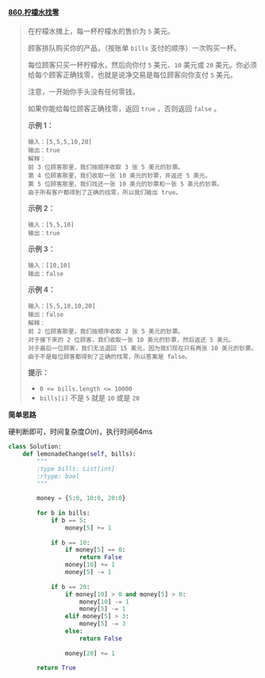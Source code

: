 #### [860.柠檬水找零](https://leetcode-cn.com/problems/lemonade-change/)

> 在柠檬水摊上，每一杯柠檬水的售价为 `5` 美元。
>
> 顾客排队购买你的产品，（按账单 `bills` 支付的顺序）一次购买一杯。
>
> 每位顾客只买一杯柠檬水，然后向你付 `5` 美元、`10` 美元或 `20` 美元。你必须给每个顾客正确找零，也就是说净交易是每位顾客向你支付 `5` 美元。
>
> 注意，一开始你手头没有任何零钱。
>
> 如果你能给每位顾客正确找零，返回 `true` ，否则返回 `false` 。
>
> **示例 1：**
>
> ```
> 输入：[5,5,5,10,20]
> 输出：true
> 解释：
> 前 3 位顾客那里，我们按顺序收取 3 张 5 美元的钞票。
> 第 4 位顾客那里，我们收取一张 10 美元的钞票，并返还 5 美元。
> 第 5 位顾客那里，我们找还一张 10 美元的钞票和一张 5 美元的钞票。
> 由于所有客户都得到了正确的找零，所以我们输出 true。
> ```
>
> **示例 2：**
>
> ```
> 输入：[5,5,10]
> 输出：true
> ```
>
> **示例 3：**
>
> ```
> 输入：[10,10]
> 输出：false
> ```
>
> **示例 4：**
>
> ```
> 输入：[5,5,10,10,20]
> 输出：false
> 解释：
> 前 2 位顾客那里，我们按顺序收取 2 张 5 美元的钞票。
> 对于接下来的 2 位顾客，我们收取一张 10 美元的钞票，然后返还 5 美元。
> 对于最后一位顾客，我们无法退回 15 美元，因为我们现在只有两张 10 美元的钞票。
> 由于不是每位顾客都得到了正确的找零，所以答案是 false。
> ```
>
>  
>
> **提示：**
>
> - `0 <= bills.length <= 10000`
> - `bills[i]` 不是 `5` 就是 `10` 或是 `20` 

**简单思路**

硬判断即可，时间复杂度$O(n)$，执行时间64ms

```python
class Solution:
    def lemonadeChange(self, bills):
        """
        :type bills: List[int]
        :rtype: bool
        """
        
        money = {5:0, 10:0, 20:0}
        
        for b in bills:
            if b == 5:
                money[5] += 1
                
            if b == 10:
                if money[5] == 0:
                    return False
                money[10] += 1
                money[5] -= 1
            
            if b == 20:
                if money[10] > 0 and money[5] > 0:
                    money[10] -= 1
                    money[5] -= 1
                elif money[5] > 3:
                    money[5] -= 3
                else:
                    return False
                
                money[20] += 1
        
        return True
```


